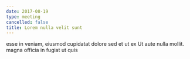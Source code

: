 ```yaml
---
date: 2017-08-19
type: meeting
cancelled: false
title: Lorem nulla velit sunt
---
```

esse in veniam, eiusmod cupidatat dolore sed et ut ex Ut aute nulla mollit. magna officia in fugiat ut quis